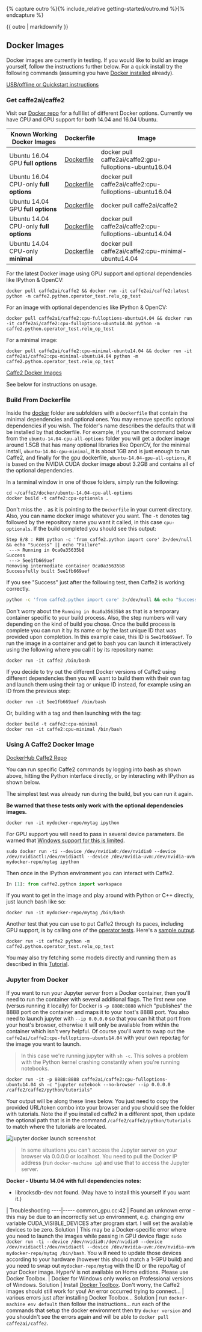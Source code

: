 {% capture outro %}{% include_relative getting-started/outro.md %}{% endcapture %}

{{ outro | markdownify }}

<block class="docker mac windows ubuntu" />

## Docker Images

Docker images are currently in testing. If you would like to build an image yourself, follow the instructions further below. For a quick install try the following commands (assuming you have [Docker installed](https://www.docker.com/products/overview) already).

[USB/offline or Quickstart instructions](docker-setup)

### Get caffe2ai/caffe2

Visit our [Docker repo](https://hub.docker.com/r/caffe2ai/caffe2) for a full list of different Docker options. Currently we have CPU and GPU support for both 14.04 and 16.04 Ubuntu.

| Known Working Docker Images | Dockerfile | Image
----|----|----
Ubuntu 16.04 GPU **full options** | [Dockerfile](https://github.com/caffe2/caffe2/blob/gh-pages/docker/ubuntu-16.04-gpu-all-options/Dockerfile) | docker pull caffe2ai/caffe2:gpu-fulloptions-ubuntu16.04
Ubuntu 16.04 CPU-only **full options** | [Dockerfile](https://github.com/caffe2/caffe2/blob/gh-pages/docker/ubuntu-16.04-cpu-all-options/Dockerfile) | docker pull caffe2ai/caffe2:cpu-fulloptions-ubuntu16.04
Ubuntu 14.04 GPU **full options** | [Dockerfile](https://github.com/caffe2/caffe2/blob/gh-pages/docker/ubuntu-14.04-gpu-all-options/Dockerfile) | docker pull caffe2ai/caffe2
Ubuntu 14.04 CPU-only **full options** | [Dockerfile](https://github.com/caffe2/caffe2/blob/gh-pages/docker/ubuntu-14.04-cpu-all-options/Dockerfile) | docker pull caffe2ai/caffe2:cpu-fulloptions-ubuntu14.04
Ubuntu 14.04 CPU-only **minimal** | [Dockerfile](https://github.com/caffe2/caffe2/blob/gh-pages/docker/ubuntu-14.04-cpu-minimal/Dockerfile) | docker pull caffe2ai/caffe2:cpu-minimal-ubuntu14.04

For the latest Docker image using GPU support and optional dependencies like IPython & OpenCV:

```
docker pull caffe2ai/caffe2 && docker run -it caffe2ai/caffe2:latest python -m caffe2.python.operator_test.relu_op_test
```

For an image with optional dependencies like IPython & OpenCV:

```
docker pull caffe2ai/caffe2:cpu-fulloptions-ubuntu14.04 && docker run -it caffe2ai/caffe2:cpu-fulloptions-ubuntu14.04 python -m caffe2.python.operator_test.relu_op_test
```

For a minimal image:

```
docker pull caffe2ai/caffe2:cpu-minimal-ubuntu14.04 && docker run -it caffe2ai/caffe2:cpu-minimal-ubuntu14.04 python -m caffe2.python.operator_test.relu_op_test
```

[Caffe2 Docker Images](https://hub.docker.com/r/caffe2ai/caffe2/tags/)

See below for instructions on usage.

### Build From Dockerfile

Inside the [docker](../docker) folder are subfolders with a `Dockerfile` that contain the minimal dependencies and optional ones. You may remove specific optional dependencies if you wish. The folder's name describes the defaults that will be installed by that dockerfile. For example, if you run the command below from the `ubuntu-14.04-cpu-all-options` folder you will get a docker image around 1.5GB that has many optional libraries like OpenCV, for the minimal install, `ubuntu-14.04-cpu-minimal`, it is about 1GB and is just enough to run Caffe2, and finally for the gpu dockerfile, `ubuntu-14.04-gpu-all-options`, it is based on the NVIDIA CUDA docker image about 3.2GB and contains all of the optional dependencies.

In a terminal window in one of those folders, simply run the following:

```
cd ~/caffe2/docker/ubuntu-14.04-cpu-all-options
docker build -t caffe2:cpu-optionals .
```

Don't miss the `.` as it is pointing to the `Dockerfile` in your current directory. Also, you can name docker image whatever you want. The `-t` denotes tag followed by the repository name you want it called, in this case `cpu-optionals`. If the build completed you should see this output:

```
Step 8/8 : RUN python -c 'from caffe2.python import core' 2>/dev/null && echo "Success" || echo "Failure"
 ---> Running in 0ca0a35635b8
Success
 ---> 5ee1fb669aef
Removing intermediate container 0ca0a35635b8
Successfully built 5ee1fb669aef
```

If you see "Success" just after the following test, then Caffe2 is working correctly.

```bash
python -c 'from caffe2.python import core' 2>/dev/null && echo "Success" || echo "Failure"
```

Don't worry about the `Running in 0ca0a35635b8` as that is a temporary container specific to your build process. Also, the step numbers will vary depending on the kind of build you chose.
Once the build process is complete you can run it by its name or by the last unique ID that was provided upon completion. In this example case, this ID is `5ee1fb669aef`. To run the image in a container and get to bash you can launch it interactively using the following where you call it by its repository name:

```
docker run -it caffe2 /bin/bash
```

If you decide to try out the different Docker versions of Caffe2 using different dependencies then you will want to build them with their own tag and launch them using their tag or unique ID instead, for example using an ID from the previous step:

```
docker run -it 5ee1fb669aef /bin/bash
```

Or, building with a tag and then launching with the tag:

```
docker build -t caffe2:cpu-minimal .
docker run -it caffe2:cpu-minimal /bin/bash
```

### Using A Caffe2 Docker Image

[DockerHub Caffe2 Repo](https://hub.docker.com/r/caffe2ai/caffe2)

You can run specific Caffe2 commands by logging into bash as shown above, hitting the Python interface directly, or by interacting with IPython as shown below.

The simplest test was already run during the build, but you can run it again.

**Be warned that these tests only work with the optional dependencies images.**

```
docker run -it mydocker-repo/mytag ipython
```

For GPU support you will need to pass in several device parameters. Be warned that [Windows support for this is limited](https://github.com/NVIDIA/nvidia-docker/issues/197).

```
sudo docker run -ti --device /dev/nvidia0:/dev/nvidia0 --device /dev/nvidiactl:/dev/nvidiactl --device /dev/nvidia-uvm:/dev/nvidia-uvm mydocker-repo/mytag ipython
```

Then once in the IPython environment you can interact with Caffe2.

```python
In [1]: from caffe2.python import workspace
```

If you want to get in the image and play around with Python or C++ directly, just launch bash like so:

```
docker run -it mydocker-repo/mytag /bin/bash
```

Another test that you can use to put Caffe2 through its paces, including GPU support, is by calling one of the [operator tests](https://github.com/caffe2/caffe2/blob/master/caffe2/python/operator_test/relu_op_test.py). Here's a [sample output](https://gist.github.com/aaronmarkham/dcdb284065c9ea4569214bcb0ca3a858).

```
docker run -it caffe2 python -m caffe2.python.operator_test.relu_op_test
```

You may also try fetching some models directly and running them as described in this [Tutorial](../tutorials/Loading_Pretrained_Models.ipynb).

### Jupyter from Docker

If you want to run your Jupyter server from a Docker container, then you'll need to run the container with several additional flags. The first new one (versus running it locally) for Docker is `-p 8888:8888` which "publishes" the 8888 port on the container and maps it to your host's 8888 port. You also need to launch jupyter with `--ip 0.0.0.0` so that you can hit that port from your host's browser, otherwise it will only be available from within the container which isn't very helpful. Of course you'll want to swap out the `caffe2ai/caffe2:cpu-fulloptions-ubuntu14.04` with your own repo:tag for the image you want to launch.


> In this case we're running jupyter with `sh -c`. This solves a problem with the Python kernel crashing constantly when you're running notebooks.


```
docker run -it -p 8888:8888 caffe2ai/caffe2:cpu-fulloptions-ubuntu14.04 sh -c "jupyter notebook --no-browser --ip 0.0.0.0 /caffe2/caffe2/python/tutorials"
```

Your output will be along these lines below. You just need to copy the provided URL/token combo into your browser and you should see the folder with tutorials. Note the if you installed caffe2 in a different spot, then update the optional path that is in the command `/caffe2/caffe2/python/tutorials` to match where the tutorials are located.

![jupyter docker launch screenshot](../static/images/jupyter-docker-launch.png)

> In some situations you can't access the Jupyter server on your browser via 0.0.0.0 or localhost. You need to pull the Docker IP address (run `docker-machine ip`) and use that to access the Jupyter server.

**Docker - Ubuntu 14.04 with full dependencies notes:**

- librocksdb-dev not found. (May have to install this yourself if you want it.)

| Troubleshooting
----|-----
common_gpu.cc:42 | Found an unknown error - this may be due to an incorrectly set up environment, e.g. changing env variable CUDA_VISIBLE_DEVICES after program start. I will set the available devices to be zero.
Solution | This may be a Docker-specific error where you need to launch the images while passing in GPU device flags: `sudo docker run -ti --device /dev/nvidia0:/dev/nvidia0 --device /dev/nvidiactl:/dev/nvidiactl --device /dev/nvidia-uvm:/dev/nvidia-uvm mydocker-repo/mytag /bin/bash`. You will need to update those devices according to your hardware (however this should match a 1-GPU build) and you need to swap out `mydocker-repo/mytag` with the ID or the repo/tag of your Docker image.
HyperV is not available on Home editions. Please use Docker Toolbox. | Docker for Windows only works on Professional versions of Windows.
Solution | Install [Docker Toolbox](https://www.docker.com/products/docker-toolbox). Don't worry, the Caffe2 images should still work for you!
An error occurred trying to connect... | various errors just after installing Docker Toolbox...
Solution | run `docker-machine env default` then follow the instructions... run each of the commands that setup the docker environment then try `docker version` and you shouldn't see the errors again and will be able to `docker pull caffe2ai/caffe2`.
